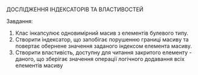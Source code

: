 ДОСЛІДЖЕННЯ ІНДЕКСАТОРІВ ТА ВЛАСТИВОСТЕЙ

Завдання:
1) Клас інкапсулює одновимірний масив з елементів булевого типу.
2) Створити індексатор, що запобігає порушенню границі масиву та повертає обернене значення заданого індексом елемента масиву.
3) Створити властивість, доступну для читання закритого елементу - даного, що зберігає значення операції логічного додавання всіх елементів масиву
